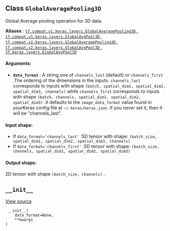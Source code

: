 

## Class  `GlobalAveragePooling3D` 
Global Average pooling operation for 3D data.

**Aliases** : [ `tf.compat.v1.keras.layers.GlobalAveragePooling3D` ](/api_docs/python/tf/keras/layers/GlobalAveragePooling3D), [ `tf.compat.v1.keras.layers.GlobalAvgPool3D` ](/api_docs/python/tf/keras/layers/GlobalAveragePooling3D), [ `tf.compat.v2.keras.layers.GlobalAveragePooling3D` ](/api_docs/python/tf/keras/layers/GlobalAveragePooling3D), [ `tf.compat.v2.keras.layers.GlobalAvgPool3D` ](/api_docs/python/tf/keras/layers/GlobalAveragePooling3D), [ `tf.keras.layers.GlobalAvgPool3D` ](/api_docs/python/tf/keras/layers/GlobalAveragePooling3D)

#### Arguments:
- **`data_format`** : A string,one of  `channels_last`  (default) or  `channels_first` .The ordering of the dimensions in the inputs. `channels_last`  corresponds to inputs with shape `(batch, spatial_dim1, spatial_dim2, spatial_dim3, channels)` while  `channels_first`  corresponds to inputs with shape `(batch, channels, spatial_dim1, spatial_dim2, spatial_dim3)` .It defaults to the  `image_data_format`  value found in yourKeras config file at  `~/.keras/keras.json` .If you never set it, then it will be "channels_last".


#### Input shape:
- If  `data_format='channels_last'` :5D tensor with shape: `(batch_size, spatial_dim1, spatial_dim2, spatial_dim3, channels)` 
- If  `data_format='channels_first'` :5D tensor with shape: `(batch_size, channels, spatial_dim1, spatial_dim2, spatial_dim3)` 


#### Output shape:
2D tensor with shape  `(batch_size, channels)` .

##  `__init__` 
[View source](https://github.com/tensorflow/tensorflow/blob/r2.0/tensorflow/python/keras/layers/pooling.py#L779-L782)

```
 __init__(
    data_format=None,
    **kwargs
)
 
```

